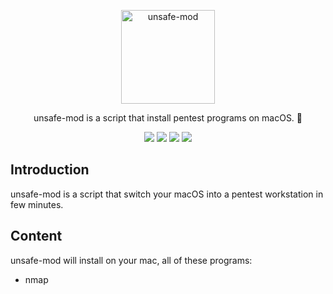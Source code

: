 <p align="center">
  <p align="center">
    <img src="https://user-images.githubusercontent.com/5221349/92333957-c553a300-f089-11ea-87b8-22c938401b4d.png" height="150" alt="unsafe-mod" />
  </p>
  <p align="center">
    unsafe-mod is a script that install pentest programs on macOS. 🍺
  </p>
  <p align="center">
    <a href="#"><img src="https://github.com/clintnetwork/unsafe-mod/workflows/build/badge.svg" /></a>
    <a href="#"><img src="https://img.shields.io/badge/🍺home-brew-dea584" /></a>
    <a href="https://github.com/clintnetwork/unsafe-mod/blob/master/LICENSE.md"><img src="https://img.shields.io/badge/license-MIT-lightgrey.svg" /></a>
    <a href="#"><img src="https://img.shields.io/badge/Discord-Server-7289DA" /></a>
  </p>
</p>

## Introduction

unsafe-mod is a script that switch your macOS into a pentest workstation in few minutes.

## Content

unsafe-mod will install on your mac, all of these programs:

- nmap
